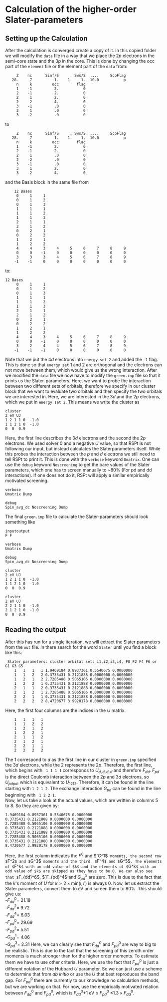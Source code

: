 # Calculation of the higher-order Slater-parameters

## Setting up the Calculation
After the calculation is converged create a copy of it. In this copied folder we will modify the `data` file in a way that we place the 2$`p`$ electrons in the semi-core state and the 3$`p`$ in the core.
This is done by changing the occ part of the `element` file or the element part of the `data` from:
````
     Z    nc      Sinf/S     . Sws/S  ....     ScoFlag
   28.     7          1.    1.    1.  10.0           p
     n     k         occ        flag
     1    -1          2.           0
     2    -1          2.           0
     2     1          2.           0
     2    -2          4.           0
     3    -1          .0           0
     3     1          .0           0
     3    -2          .0           0

````
 to
````
     Z    nc      Sinf/S     . Sws/S  ....     ScoFlag
   28.     7          1.    1.    1.  10.0           p
     n     k         occ        flag
     1    -1          2.           0
     2    -1          2.           0
     2     1          .0           0
     2    -2          .0           0
     3    -1          .0           0
     3     1          2.           0
     3    -2          4.           0
````
and the Basis block in the same file from
````
    12 Bases
     0     1     1
     0     1     2
     0     1     3
     1     1     1
     1     1     2
     1     1     3
     2     1     1
     2     1     2
     0     2     1
     0     2     2
     1     2     1
     1     2     2
     4     4     3     4     5     6     7     8     9
     0     0    -1     0     0     0     0     0     0
     3     3     3     4     5     6     7     8     9
    -1    -1     0     0     0     0     0     0     0
````
to:
````
12 Bases
     0     1     1
     0     1     2
     0     1     3
     1     1     1
     1     1     2
     1     1     3
     2     1     1
     2     1     2
     0     2     1
     0     2     2
     1     2     1
     1     2     2
     4     4     3     4     5     6     7     8     9
     0     0    -1     0     0     0     0     0     0
     3     2     4     4     5     6     7     8     9
    -1    -1    -1     0     0     0     0     0     0

````
Note that we put the 4$`d`$ electrons into `energy set 2` and added the `-1` flag. This is done so that `energy set` 1 and 2 are orthogonal and the electrons can not move between them, which would give us the wrong interaction.
After we modified the `data` file we now have to modify the `green.inp` file so that it prints us the Slater-parameters.
Here, we want to probe the interaction between two different sets of orbitals, therefore we specify in our cluster block that we want to evaluate two orbitals and then specify the two orbitals we are interested in. Here, we are interested in the 
3$`d`$ and the 2$`p`$ electrons, which we put in `energy set 2`. This means we write the cluster as
````
cluster
2 eV UJ
1 2 1 1 0  -1.0
1 1 2 1 0  -1.0
0  0  0.9
````
Here, the first line describes the 3$`d`$ electrons and the second the 2$`p`$ electrons.
We used solver 0 and a negative $U$ value, so that RSPt is not following our input, but instead calculates the Slaterparameters itself. While this probes the interaction between the $`p`$ and $`d`$ electrons we still need to tell RSPt to print it.
This is done with the `verbose` keyword `Umatrix`. One can use the `debug` keyword `Noscreening` to get the bare values of the Slater parameters, which one has to screen manually to ~80% (For pd and dd interactions).
If one does not do it, RSPt will apply a similar empirically motivated screening. 
````
verbose
Umatrix Dump

debug
Spin_avg_dc Noscreening Dump

````
The final `green.inp` file to calculate the Slater-parameters should look something like
````
inputoutput
F F

verbose
Umatrix Dump

debug
Spin_avg_dc Noscreening Dump

cluster
2 eV UJ
1 2 1 1 0  -1.0
1 1 2 1 0  -1.0
0  0  0.9

cluster
2 eV UJ
2 2 1 1 0  -1.0
2 1 2 1 0  -1.0
0  0  0.9
````

## Reading the output
After this has run for a single iteration, we will extract the Slater parameters from the `out` file.
In there search for the word `Slater` until you find a block like this:
````
 Slater parameters: cluster orbital set: i1,i2,i3,i4, F0 F2 F4 F6 or G1 G3 G5
    1   1   1   1 1.9469184 0.8937361 0.5540675 0.0000000
    1   1   2   2 0.3735431 0.2121888 0.0000000 0.0000000
    1   2   1   2 2.7285488 0.5065106 0.0000000 0.0000000
    1   2   2   1 0.3735431 0.2121888 0.0000000 0.0000000
    2   1   1   2 0.3735431 0.2121888 0.0000000 0.0000000
    2   1   2   1 2.7285488 0.5065106 0.0000000 0.0000000
    2   2   1   1 0.3735431 0.2121888 0.0000000 0.0000000
    2   2   2   2 8.4720677 3.9920178 0.0000000 0.0000000

````
Here, the first four columns are the indices in the $U$ matrix.
````
    1   1   1   1 
    1   1   2   2 
    1   2   1   2 
    1   2   2   1 
    2   1   1   2 
    2   1   2   1 
    2   2   1   1 
    2   2   2   2 

````
The 1 correspond to $`d`$ as the first line in our cluster in `green.inp` specified the 3$`d`$ electrons, while the 2 represents the 2$`p`$.
Therefore, the first line, which begins with ` 1 1 1 1` corresponds to $`U_{d,d,d,d}`$ and therefore $`F_{dd}`$. $`F_{pd}`$ is the direct Coulomb interaction between the 2$`p`$ and 3$`d`$ electrons, so $`U_{pdpd}`$, which is equivalent to $`U_{1212}`$.
Therefore, it can be found in the line starting with `1 2 1 2`.
The exchange interaction $`G_{pd}`$ can be found in the line beginning with ` 1 2 2 1`.  
Now, let us take a look at the actual values, which are written in columns 5 to 8. So they are given by:
```` 
1.9469184 0.8937361 0.5540675 0.0000000
0.3735431 0.2121888 0.0000000 0.0000000
2.7285488 0.5065106 0.0000000 0.0000000
0.3735431 0.2121888 0.0000000 0.0000000
0.3735431 0.2121888 0.0000000 0.0000000
2.7285488 0.5065106 0.0000000 0.0000000
0.3735431 0.2121888 0.0000000 0.0000000
8.4720677 3.9920178 0.0000000 0.0000000
````
Here, the first column indicates the $`F^0`$ and $`G^1$` moments, the second row $`F^2`$ and $`G^3$` moments and the third  $`F^4`$ and $`G^5$`. The elements of $`F^k`$ with an odd value of $k$ and the elements of $`G^k`$ with an odd value of $k$
are skipped as they have to be 0. We can also see that $`F_{dd}^6$,  $`F_{pd}^4$ and  $`G_{pd}^5`$ are zero. This is due to the fact that the $k$'s moment of $U$ for $`k > 2 \times \mathrm{min}(l,l')`$ is always 0.
Now, let us extract the Slater parameters, convert them to eV and screen them to 80%. This should give us:  
-$`F_{dd}^0`$= 21.18  
-$`F_{dd}^2`$= 9.72  
-$`F_{dd}^4`$= 6.03  
-$`F_{pd}^0`$= 29.69  
-$`F_{pd}^2`$= 5.51  
-$`G_{pd}^1`$= 4.06  
-$`G_{pd}^3`$= 2.31 
Here, we can clearly see that $`F^0_{dd}`$ and $`F^0_{pd}`$ are way to big to be realistic. This is due to the fact that the screening of this zeroth order moments is much stronger than for the higher order moments.
To estimate them we have to use other criteria. Here, we use the fact that $`F^0_{pd}`$ is just a different notation of the Hubbard $U$ parameter. So we can just use a scheme to determine that from $ab$ $initio$ or use the $U$ that best reproduces the band gap.
For $`F^0_{pd}`$ there are currently to our knowledge no calculation methods, but we are working on that.
For now, use the empirically motivated relation between $`F_{dd}^0`$ and $`F^0_{pd}`$, which is $`F^0_{dd}`$+1 eV $`\leq`$ $`F^0_{pd}`$ $`\leq`$$`1.3\times F^0_{dd}`$.
